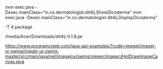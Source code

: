 mvn exec:java -Dexec.mainClass="in.co.dermatologist.dit4ij.ShowDicoderma"
mvn exec:java -Dexec.mainClass="in.co.dermatologist.dit4ij.DisplayDicoderma"

-T 4 package

/media/Acer/Downloads/dit4ij-0.1.8.jar


https://www.programcreek.com/java-api-examples/?code=imagej/imagej-ui-swing/imagej-ui-swing-master/src/main/java/net/imagej/ui/swing/viewer/image/JHotDrawImageCanvas.java